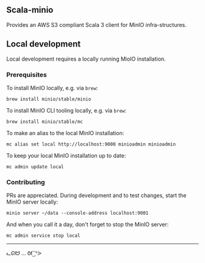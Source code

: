 ## Scala-minio

Provides an AWS S3 compliant Scala 3 client for MinIO infra-structures.

## Local development

Local development requires a locally running MioIO installation.

### Prerequisites

To install MinIO locally, e.g. via `brew`:

```shell
brew install minio/stable/minio
```

To install MinIO CLI tooling locally, e.g. via `brew`:

```shell
brew install minio/stable/mc
```

To make an alias to the local MinIO installation:

```shell
mc alias set local http://localhost:9000 minioadmin minioadmin
``` 

To keep your local MinIO installation up to date:

```shell
mc admin update local
``` 

### Contributing

PRs are appreciated. During development and to test changes, start the MinIO server locally:

```shell
minio server ~/data --console-address localhost:9001
```

And when you call it a day, don't forget to stop the MinIO server:

```shell
mc admin service stop local
```

---

ᓚᘏᗢ ... ᘛ⁐̤ᕐᐷ